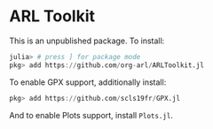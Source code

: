 # ARL Toolkit

This is an unpublished package. To install:
```julia
julia> # press ] for package mode
pkg> add https://github.com/org-arl/ARLToolkit.jl
```

To enable GPX support, additionally install:
```julia
pkg> add https://github.com/scls19fr/GPX.jl
```

And to enable Plots support, install `Plots.jl`.